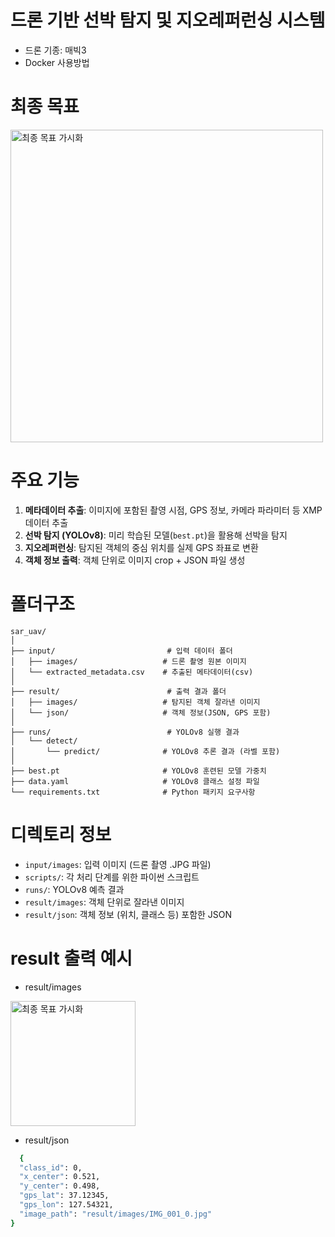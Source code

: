 # 드론 기반 선박 탐지 및 지오레퍼런싱 시스템
- 드론 기종: 매빅3
- Docker 사용방법

# 최종 목표
<img src="https://github.com/user-attachments/assets/03bc1914-5972-4345-812d-1fa192b4b7c3" alt="최종 목표 가시화" width="500"/>

# 주요 기능
1. **메타데이터 추출**: 이미지에 포함된 촬영 시점, GPS 정보, 카메라 파라미터 등 XMP 데이터 추출
2. **선박 탐지 (YOLOv8)**: 미리 학습된 모델(`best.pt`)을 활용해 선박을 탐지
3. **지오레퍼런싱**: 탐지된 객체의 중심 위치를 실제 GPS 좌표로 변환
4. **객체 정보 출력**: 객체 단위로 이미지 crop + JSON 파일 생성

# 폴더구조
```
sar_uav/
│
├── input/                         # 입력 데이터 폴더
│   ├── images/                   # 드론 촬영 원본 이미지
│   └── extracted_metadata.csv    # 추출된 메타데이터(csv)
│
├── result/                        # 출력 결과 폴더
│   ├── images/                   # 탐지된 객체 잘라낸 이미지
│   └── json/                     # 객체 정보(JSON, GPS 포함)
│
├── runs/                          # YOLOv8 실행 결과
│   └── detect/
│       └── predict/              # YOLOv8 추론 결과 (라벨 포함)
│
├── best.pt                       # YOLOv8 훈련된 모델 가중치
├── data.yaml                     # YOLOv8 클래스 설정 파일
└── requirements.txt              # Python 패키지 요구사항
```

# 디렉토리 정보
- `input/images`: 입력 이미지 (드론 촬영 .JPG 파일)
- `scripts/`: 각 처리 단계를 위한 파이썬 스크립트
- `runs/`: YOLOv8 예측 결과
- `result/images`: 객체 단위로 잘라낸 이미지
- `result/json`: 객체 정보 (위치, 클래스 등) 포함한 JSON

# result 출력 예시
- result/images
<img src="https://github.com/user-attachments/assets/85ad56e3-ddb9-45f2-ab1e-54b25c678fb3" alt="최종 목표 가시화" width="200"/>

- result/json
```bash
  {
  "class_id": 0,
  "x_center": 0.521,
  "y_center": 0.498,
  "gps_lat": 37.12345,
  "gps_lon": 127.54321,
  "image_path": "result/images/IMG_001_0.jpg"
}
```


